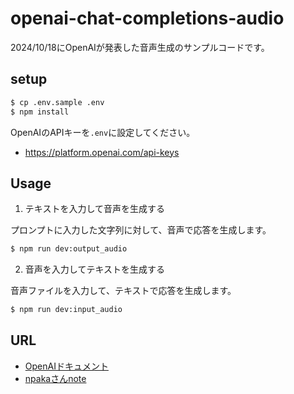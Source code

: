 # openai-chat-completions-audio

2024/10/18にOpenAIが発表した音声生成のサンプルコードです。

## setup

```bash
$ cp .env.sample .env
$ npm install
````

OpenAIのAPIキーを`.env`に設定してください。

- https://platform.openai.com/api-keys

## Usage

1. テキストを入力して音声を生成する

プロンプトに入力した文字列に対して、音声で応答を生成します。

```bash
$ npm run dev:output_audio
```

2. 音声を入力してテキストを生成する

音声ファイルを入力して、テキストで応答を生成します。

```bash
$ npm run dev:input_audio
```

## URL

- [OpenAIドキュメント](https://platform.openai.com/docs/guides/audio)
- [npakaさんnote](https://note.com/npaka/n/ne6ef35e84903)
